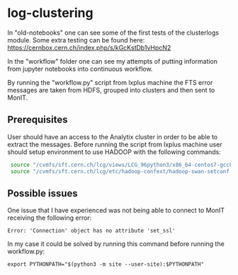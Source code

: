 # log-clustering

In "old-notebooks" one can see some of the first tests of the clusterlogs module. Some extra testing can be found here: https://cernbox.cern.ch/index.php/s/kGcKstDb1vHpcN2

In the "workflow" folder one can see my attempts of putting information from jupyter notebooks into continuous workflow.

By running the "workflow.py" script from lxplus machine the FTS error messages are taken from HDFS, grouped into clusters and then sent to MonIT.

## Prerequisites

User should have an access to the Analytix cluster in order to be able to extract the messages.
Before running the script from lxplus machine user should setup environment to use HADOOP with the following commands:
```bash
 source "/cvmfs/sft.cern.ch/lcg/views/LCG_96python3/x86_64-centos7-gcc8-opt/setup.sh"
 source "/cvmfs/sft.cern.ch/lcg/etc/hadoop-confext/hadoop-swan-setconf.sh" analytix
```
## Possible issues

One issue that I have experienced was not being able to connect to MonIT receiving the following error:
```
Error: 'Connection' object has no attribute 'set_ssl'
```
In my case it could be solved by running this command before running the workflow.py:
```
export PYTHONPATH="$(python3 -m site --user-site):$PYTHONPATH"
```
